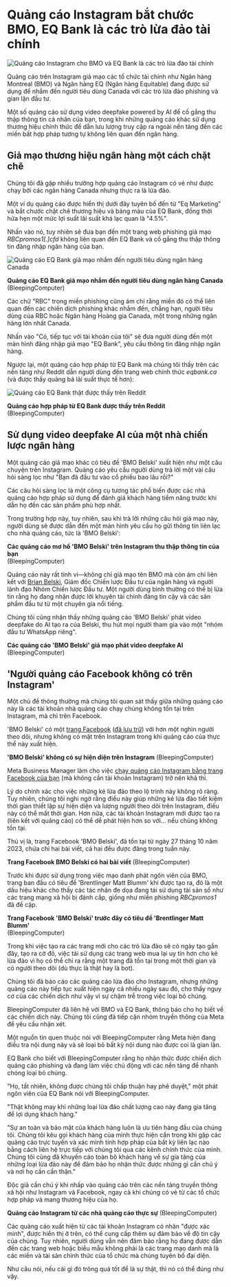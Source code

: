 # Quảng cáo Instagram bắt chước BMO, EQ Bank là các trò lừa đảo tài chính

![Quảng cáo Instagram cho BMO và EQ Bank là các trò lừa đảo tài chính](https://www.bleepstatic.com/content/hl-images/2025/06/18/bmo-insta-eq.png)

Quảng cáo trên Instagram giả mạo các tổ chức tài chính như Ngân hàng Montreal (BMO) và Ngân hàng EQ (Ngân hàng Equitable) đang được sử dụng để nhắm đến người tiêu dùng Canada với các trò lừa đảo phishing và gian lận đầu tư.

Một số quảng cáo sử dụng video deepfake powered by AI để cố gắng thu thập thông tin cá nhân của bạn, trong khi những quảng cáo khác sử dụng thương hiệu chính thức để dẫn lưu lượng truy cập ra ngoài nền tảng đến các miền bất hợp pháp tương tự không liên quan đến ngân hàng.

## Giả mạo thương hiệu ngân hàng một cách chặt chẽ

Chúng tôi đã gặp nhiều trường hợp quảng cáo Instagram có vẻ như được chạy bởi các ngân hàng Canada nhưng thực ra là lừa đảo.

Một ví dụ quảng cáo được hiển thị dưới đây tuyên bố đến từ "Eq Marketing" và bắt chước chặt chẽ thương hiệu và bảng màu của EQ Bank, đồng thời hứa hẹn một mức lợi suất lãi suất khá lạc quan là "4.5%".

Nhấn vào nó, tuy nhiên sẽ đưa bạn đến một trang web phishing giả mạo _RBCpromos1\[.\]cfd_ không liên quan đến EQ Bank và cố gắng thu thập thông tin đăng nhập ngân hàng của bạn.

![Quảng cáo EQ Bank giả mạo nhắm đến người tiêu dùng ngân hàng Canada](https://www.bleepstatic.com/images/news/u/1164866/2025/Jun/fake-instagram-ads/fake-eq-ad-to-url.jpg)

**Quảng cáo EQ Bank giả mạo nhắm đến người tiêu dùng ngân hàng Canada**  
(BleepingComputer)

Các chữ "RBC" trong miền phishing cũng ám chỉ rằng miền đó có thể liên quan đến các chiến dịch phishing khác nhắm đến, chẳng hạn, người tiêu dùng của RBC hoặc Ngân hàng Hoàng gia Canada, một trong những ngân hàng lớn nhất Canada.

Nhấn vào "Có, tiếp tục với tài khoản của tôi" sẽ đưa người dùng đến một màn hình đăng nhập giả mạo "EQ Bank", yêu cầu thông tin đăng nhập ngân hàng.

Ngược lại, một quảng cáo hợp pháp từ EQ Bank mà chúng tôi thấy trên các nền tảng như Reddit dẫn người dùng đến trang web chính thức _eqbank.ca_ (và được thấy quảng bá lãi suất thực tế hơn):

![Quảng cáo EQ Bank thật được thấy trên Reddit](https://www.bleepstatic.com/images/news/u/1164866/2025/Jun/fake-instagram-ads/real-eq-bank-ad-reddit.jpg)

**Quảng cáo hợp pháp từ EQ Bank được thấy trên Reddit** (BleepingComputer)

## Sử dụng video deepfake AI của một nhà chiến lược ngân hàng

Một quảng cáo giả mạo khác có tiêu đề 'BMO Belski' xuất hiện như một câu chuyện trên Instagram. Quảng cáo yêu cầu người dùng trả lời một vài câu hỏi sàng lọc như "Bạn đã đầu tư vào cổ phiếu bao lâu rồi?"

Các câu hỏi sàng lọc là một công cụ tương tác phổ biến được các nhà quảng cáo hợp pháp sử dụng để đánh giá khách hàng tiềm năng trước khi dẫn họ đến các sản phẩm phù hợp nhất.

Trong trường hợp này, tuy nhiên, sau khi trả lời những câu hỏi giả mạo này, người dùng sẽ được dẫn đến một màn hình yêu cầu họ gửi thông tin liên lạc cho nhà quảng cáo, tức là 'BMO Belski':

**Các quảng cáo mơ hồ 'BMO Belski' trên Instagram thu thập thông tin của bạn**  
(BleepingComputer)

Quảng cáo này rất tinh vi—không chỉ giả mạo tên BMO mà còn ám chỉ liên kết với [Brian Belski](https://capitalmarkets.bmo.com/en/our-bankers/brian-belski/), Giám đốc Chiến lược Đầu tư của ngân hàng và người lãnh đạo Nhóm Chiến lược Đầu tư. Một người dùng bình thường có thể bị lừa tin rằng họ đang nhận được lời khuyên tài chính đáng tin cậy và các sản phẩm đầu tư từ một chuyên gia nổi tiếng.

Chúng tôi cũng nhận thấy những quảng cáo 'BMO Belski' phát video deepfake do AI tạo ra của Belski, thu hút mọi người tham gia vào một "nhóm đầu tư WhatsApp riêng".

**Các quảng cáo 'BMO Belski' giả mạo phát video deepfake AI** (BleepingComputer) 

## 'Người quảng cáo Facebook không có trên Instagram' 

Một chủ đề thông thường mà chúng tôi quan sát thấy giữa những quảng cáo này là các tài khoản nhà quảng cáo chạy chúng không tồn tại trên Instagram, mà chỉ trên Facebook.

'BMO Belski' có một [trang Facebook](https://www.facebook.com/people/BMO-Belski/61552559743792/) ([đã lưu trữ](https://archive.md/Sq9vy)) với hơn một nghìn người theo dõi, nhưng không có mặt trên Instagram trong khi quảng cáo của thực thể này xuất hiện.

**'BMO Belski' không có sự hiện diện trên Instagram** (BleepingComputer)

Meta Business Manager làm cho việc [chạy quảng cáo Instagram bằng trang Facebook của bạn](https://www.facebook.com/business/help/272348126756182?id=1997185213680277) (mà không cần tài khoản Instagram) trở nên khả thi.

Lý do chính xác cho việc những kẻ lừa đảo theo lộ trình này không rõ ràng. Tuy nhiên, chúng tôi nghi ngờ rằng điều này giúp những kẻ lừa đảo tiết kiệm thời gian thiết lập sự hiện diện và lượng người theo dõi trên Instagram, điều này có thể mất thời gian. Hơn nữa, các tài khoản Instagram mới được tạo ra (liên kết với quảng cáo) có thể dễ phát hiện hơn so với... nếu chúng không tồn tại.

Thú vị là, trang Facebook 'BMO Belski', đã tồn tại từ ngày 27 tháng 10 năm 2023, chứa chỉ hai bài viết, cả hai đều được đăng trong tuần này.

**Trang Facebook BMO Belski có hai bài viết** (BleepingComputer)

Trước khi được sử dụng trong việc mạo danh phát ngôn viên của BMO, trang ban đầu có tiêu đề 'Brentlinger Matt Blumm' khi được tạo ra, đó là một dấu hiệu khác cho thấy các tác nhân đe dọa đang tái sử dụng tài sản số như các trang mạng xã hội bị đánh cắp, giống như miền phishing _RBCpromos1_ đã đề cập.

**Trang Facebook 'BMO Belski' trước đây có tiêu đề 'Brentlinger Matt Blumm'**  
(BleepingComputer)

Trong khi việc tạo ra các trang mới cho các trò lừa đảo sẽ có ngày tạo gần đây, tạo ra cờ đỏ, việc tái sử dụng các trang web mua lại uy tín hơn cho kẻ lừa đảo vì họ có thể chỉ ra rằng một trang đã tồn tại trong một thời gian và có người theo dõi (dù thực là thật hay là bot).

Chúng tôi đã báo cáo các quảng cáo lừa đảo cho Instagram, nhưng những quảng cáo này tiếp tục xuất hiện ngay cả nhiều ngày sau đó, cho thấy nguy cơ của các chiến dịch như vậy vì sự chậm trễ trong việc loại bỏ chúng.

BleepingComputer đã liên hệ với BMO và EQ Bank, thông báo cho họ biết về các chiến dịch này. Chúng tôi cũng đã tiếp cận nhóm truyền thông của Meta để yêu cầu nhận xét.

Một nguồn tin quen thuộc nói với BleepingComputer rằng Meta hiện đang điều tra nội dung này và sẽ loại bỏ bất kỳ nội dung nào được coi là gian lận.

EQ Bank cho biết với BleepingComputer rằng họ nhận thức được chiến dịch quảng cáo phishing và đang làm việc chủ động với các nền tảng để nhanh chóng loại bỏ chúng.

"Họ, tất nhiên, không được chúng tôi chấp thuận hay phê duyệt," một phát ngôn viên của EQ Bank nói với BleepingComputer.

"Thật không may khi những loại lừa đảo chất lượng cao này đang gia tăng để lợi dụng khách hàng."

"Sự an toàn và bảo mật của khách hàng luôn là ưu tiên hàng đầu của chúng tôi. Chúng tôi kêu gọi khách hàng của mình thực hiện cẩn trọng khi gặp các quảng cáo trực tuyến và xác minh tính hợp pháp của bất kỳ liên lạc nào bằng cách liên hệ trực tiếp với chúng tôi qua các kênh chính thức của mình. Chúng tôi cũng đã khuyến cáo toàn bộ khách hàng về sự gia tăng của những loại lừa đảo này để đảm bảo họ nhận thức được những gì cần chú ý và nơi họ cần cẩn thận."

Độc giả cần chú ý khi nhấp vào quảng cáo trên các nền tảng truyền thông xã hội như Instagram và Facebook, ngay cả khi chúng có vẻ từ các tổ chức hợp pháp và mang thương hiệu của họ.

**Quảng cáo Instagram từ các nhà quảng cáo thực sự** (BleepingComputer)

Các quảng cáo xuất hiện từ các tài khoản Instagram có nhãn "được xác minh", được hiển thị ở trên, có thể cung cấp thêm sự đảm bảo về độ tin cậy của chúng. Tuy nhiên, người dùng vẫn nên đảm bảo rằng họ đang được dẫn đến các trang web hoặc biểu mẫu không phải là các trang mạo danh mà là các miền và tài sản chính thức của tổ chức mà chúng tuyên bố đại diện.

Như câu nói, nếu cái gì đó trông quá tốt để là sự thật, thì nó có thể đúng như vậy.